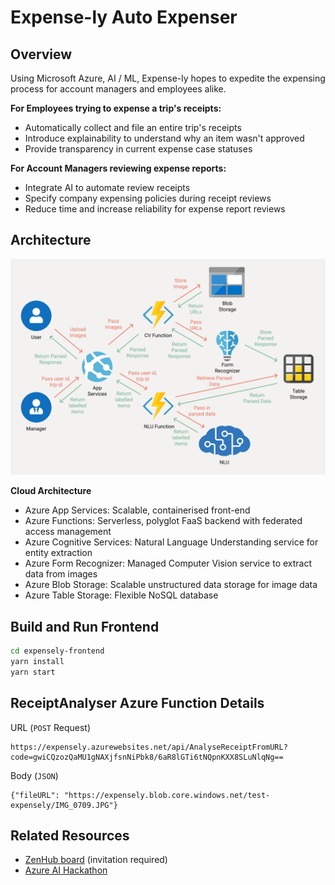 # Expense-ly Auto Expenser

## Overview

Using Microsoft Azure, AI / ML, Expense-ly hopes to expedite the expensing process for account managers and employees alike.

**For Employees trying to expense a trip's receipts:**

- Automatically collect and file an entire trip's receipts
- Introduce explainability to understand why an item wasn't approved
- Provide transparency in current expense case statuses

**For Account Managers reviewing expense reports:**

- Integrate AI to automate review receipts
- Specify company expensing policies during receipt reviews
- Reduce time and increase reliability for expense report reviews

## Architecture

![Archictecture](/readme-resources/Architecture.png)

**Cloud Architecture**

- Azure App Services: Scalable, containerised front-end
- Azure Functions: Serverless, polyglot FaaS backend with federated access management
- Azure Cognitive Services: Natural Language Understanding service for entity extraction
- Azure Form Recognizer: Managed Computer Vision service to extract data from images
- Azure Blob Storage: Scalable unstructured data storage for image data
- Azure Table Storage: Flexible NoSQL database

## Build and Run Frontend

```bash
cd expensely-frontend
yarn install
yarn start
```

## ReceiptAnalyser Azure Function Details

URL (`POST` Request)

```
https://expensely.azurewebsites.net/api/AnalyseReceiptFromURL?code=gwiCQzozQaMU1gNAXjfsnNiPbk8/6aR8lGTi6tNQpnKXX8SLuNlqNg==
```

Body (`JSON`)

```
{"fileURL": "https://expensely.blob.core.windows.net/test-expensely/IMG_0709.JPG"}
```

## Related Resources

- [ZenHub board](https://app.zenhub.com/workspaces/expense-ly-5d5044f23cb7066481260b1d/board?repos=201786565) (invitation required)
- [Azure AI Hackathon](https://azureai.devpost.com)
